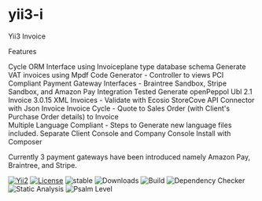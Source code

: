 # yii3-i
Yii3 Invoice

Features

Cycle ORM Interface using Invoiceplane type database schema
Generate VAT invoices using Mpdf
Code Generator - Controller to views
PCI Compliant Payment Gateway Interfaces - Braintree Sandbox, Stripe Sandbox, and Amazon Pay Integration Tested
Generate openPeppol Ubl 2.1 Invoice 3.0.15 XML Invoices - Validate with Ecosio
StoreCove API Connector with Json Invoice
Invoice Cycle - Quote to Sales Order (with Client's Purchase Order details) to Invoice     
Multiple Language Compliant - Steps to Generate new language files included.
Separate Client Console and Company Console
Install with Composer

Currently 3 payment gateways have been introduced namely Amazon Pay, Braintree, and Stripe. 

[![Yii2](https://img.shields.io/badge/Powered_by-Yii_Framework-green.svg?style=flat)](https://www.yiiframework.com/) [![License](https://img.shields.io/badge/License-MIT-blue.svg)](https://opensource.org/licenses/MIT) ![stable](https://img.shields.io/static/v1?label=No%20Release&message=0.0.0&color=9cf)  ![Downloads](https://img.shields.io/static/v1?label=Downloads/week&message=185&color=9cf)  ![Build](https://img.shields.io/static/v1?label=Build&message=Passing&color=66ff00)
![Dependency Checker](https://img.shields.io/static/v1?label=Dependency%20Checker&message=Passing&color=66ff00) ![Static Analysis](https://img.shields.io/static/v1?label=Static%20Analysis&message=Passing&color=66ff00)
![Psalm Level](https://img.shields.io/static/v1?label=Psalm%20Level&message=1&color=66ff00)

